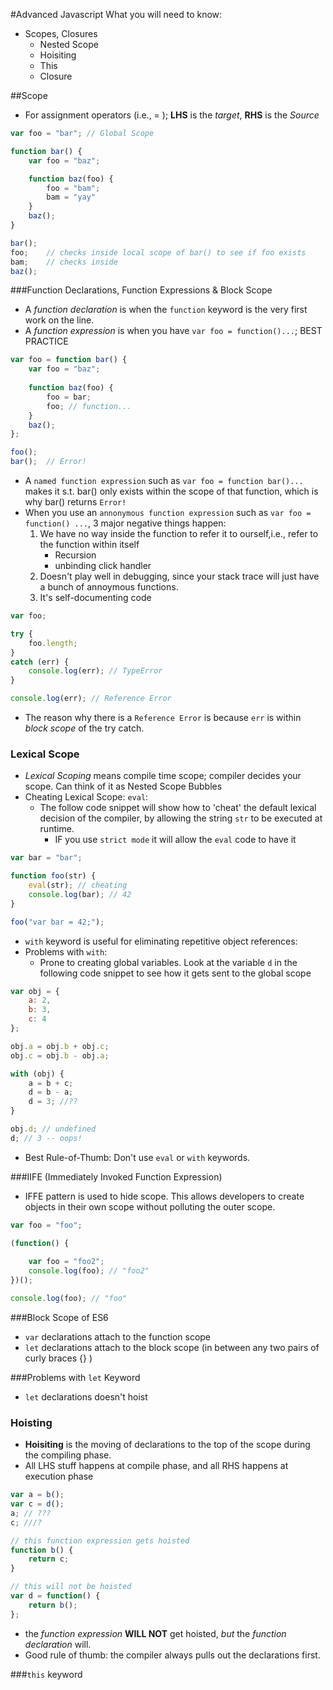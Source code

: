 #Advanced Javascript
What you will need to know:
* Scopes, Closures
	- Nested Scope
	- Hoisiting
	- This
	- Closure


##Scope
* For assignment operators (i.e., = ); __LHS__ is the _target_, __RHS__ is the _Source_ 

```javascript
var foo = "bar"; // Global Scope

function bar() { 
    var foo = "baz"; 

    function baz(foo) {
        foo = "bam";
        bam = "yay"
    }
    baz();
}

bar();
foo;    // checks inside local scope of bar() to see if foo exists
bam;    // checks inside 
baz();
```

###Function Declarations, Function Expressions & Block Scope
* A _function declaration_ is when the `function` keyword is the very first work on the line.
* A _function expression_ is when you have `var foo = function()...`; BEST PRACTICE

```javascript
var foo = function bar() {
    var foo = "baz";
    
    function baz(foo) {
        foo = bar;
        foo; // function...
    }
    baz();
};

foo();
bar();  // Error!
```

* A `named function expression` such as `var foo = function bar()...` makes it s.t. bar() only exists within the scope of that function, which is why bar() returns `Error!` 
* When you use an `annonymous function expression` such as `var foo = function() ...`, 3 major negative things happen:
    1. We have no way inside the function to refer it to ourself,i.e., refer to the function within itself
        - Recursion
        - unbinding click handler
    2. Doesn't play well in debugging, since your stack trace will just have a bunch of annoymous functions.
    3. It's self-documenting code

```javascript
var foo;

try {
    foo.length;
}
catch (err) {
    console.log(err); // TypeError
}

console.log(err); // Reference Error
```

* The reason why there is a `Reference Error` is because `err` is within _block scope_ of the try catch.

### Lexical Scope
* _Lexical Scoping_ means compile time scope; compiler decides your scope. Can think of it as Nested Scope Bubbles
* Cheating Lexical Scope: `eval`:
    - The follow code snippet will show how to 'cheat' the default lexical decision of the compiler, by allowing the string `str` to be executed at runtime.
        + IF you use `strict mode` it will allow the `eval` code to have it
```javascript
var bar = "bar";

function foo(str) {
    eval(str); // cheating
    console.log(bar); // 42
}  

foo("var bar = 42;");
```


* `with` keyword is useful for eliminating repetitive object references:
* Problems with `with`:
    - Prone to creating global variables. Look at the variable `d` in the following code snippet to see how it gets sent to the global scope
```javascript
var obj = {
    a: 2,
    b: 3, 
    c: 4
};

obj.a = obj.b + obj.c;
obj.c = obj.b - obj.a;

with (obj) {
    a = b + c;
    d = b - a;
    d = 3; //??
}

obj.d; // undefined
d; // 3 -- oops!
```

* Best Rule-of-Thumb: Don't use `eval` or `with` keywords.


###IIFE (Immediately Invoked Function Expression)
* IFFE pattern is used to hide scope. This allows developers to create objects in their own scope without polluting the outer scope.
```javascript
var foo = "foo";

(function() {
    
    var foo = "foo2";
    console.log(foo); // "foo2"
})();

console.log(foo); // "foo"
```


###Block Scope of ES6
* `var` declarations attach to the function scope
* `let` declarations attach to the block scope (in between any two pairs of curly braces {} )

###Problems with `let` Keyword
* `let` declarations doesn't hoist

### Hoisting
* __Hoisiting__ is the moving of declarations to the top of the scope during the compiling phase. 
* All LHS stuff happens at compile phase, and all RHS happens at execution phase

```javascript 
var a = b();
var c = d();
a; // ???
c; ///?

// this function expression gets hoisted
function b() {
    return c;
}

// this will not be hoisted 
var d = function() {
    return b();
};
```

* the _function expression_ __WILL NOT__ get hoisted, _but_ the _function declaration_ will.
* Good rule of thumb: the compiler always pulls out the declarations first.

###`this` keyword


